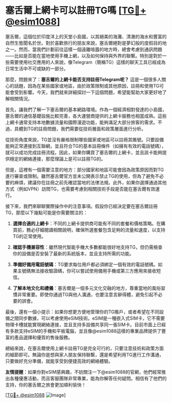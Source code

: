 # 塞舌爾上網卡可以註冊TG嗎 [[TG💪+ @esim1088](https://t.me/s/esim1088)]

塞舌爾，這個位於印度洋上的天堂小島國，以其絕美的海灘、清澈的海水和豐富的自然生態聞名於世。對於喜歡旅行的朋友來說，塞舌爾絕對是夢幻般的度假目的地之一。然而，當我們計劃前往這樣一個遠離喧囂的地方時，總會考慮到通訊問題——比如是否能在當地使用手機上網，以及如何保持與外界的聯繫。特別是對於一些需要使用社交應用的人來說，像Telegram（簡稱TG）這樣的聊天工具已經成為日常生活中不可或缺的一部分。

那麼，問題來了：**塞舌爾的上網卡能否支持註冊Telegram呢？** 這是一個很多人關心的話題，因為在某些國家或地區，由於政策限制或其他原因，註冊和使用TG可能會受到影響。今天，我們就來詳細探討一下這個問題，希望能幫助大家更好地了解相關情況。

首先，讓我們了解一下塞舌爾的基本網路環境。作為一個經濟相對發達的小島國，塞舌爾的通信基礎設施比較完善，各大運營商提供的上網卡服務也相當成熟。這些上網卡通常支持本地數據流量和國際漫遊功能，能夠滿足大部分旅客的需求。不過，具體到TG的註冊問題，我們需要從技術層面和政策層面進行分析。

從技術角度來說，TG並沒有嚴格限制哪些國家或地區可以註冊其賬號。只要設備能夠正常連接到互聯網，並且符合TG的基本註冊條件（如擁有有效的電話號碼），就可以成功完成註冊流程。因此，如果你購買了塞舌爾的上網卡，並且該卡能夠提供穩定的網絡連接，那麼理論上是可以註冊TG的。

但是，這裡有一個需要注意的地方：部分國家和地區可能會因為政策原因而對TG進行審查或限制。雖然塞舌爾官方並未公開表示禁止TG的使用，但為了避免不必要的麻煩，建議你在註冊之前先確認當地的法律法規。此外，如果你選擇通過其他方式（例如VPN）訪問TG，也需要考慮到相關技術手段是否能在塞舌爾有效運行。

接下來，我們來聊聊實際操作中的注意事項。假設你已經決定要在塞舌爾註冊TG，那麼以下幾點可能是你需要關注的：

1. **選擇合適的上網卡**：不同的上網卡提供商可能有不同的套餐和價格策略。在購買前，務必仔細閱讀相關說明，確保所選套餐包含足夠的流量和速度，以支持TG的正常使用。
   
2. **確認手機兼容性**：雖然現代智能手機大多數都能很好地支持TG，但仍需檢查你的設備是否安裝了最新的系統版本，並且支持所需的功能。

3. **準備好備用電話號碼**：TG要求每位用戶都必須綁定一個有效的電話號碼。如果主號碼無法接收驗證碼，你可以嘗試使用備用手機或第三方應用來接收短信。

4. **了解本地文化和禮儀**：塞舌爾是一個多元文化交融的地方，尊重當地的風俗習慣非常重要。即使你通過TG與他人溝通，也要注意言辭得體，避免引起不必要的誤會。

最後，還有一個小提示：如果你想更方便地管理你的TG賬戶，或者希望在不同設備之間同步數據，可以考慮使用eSIM技術。eSIM是一種嵌入式SIM卡，它不需要物理卡槽就能實現網絡連接，並且支持多設備共享同一張SIM卡。目前市面上已經有多款支持eSIM的手機和平板電腦，並且像@esim1088這樣的專業品牌提供了豐富的產品選擇和優質的售後服務。

總結來說，在塞舌爾使用上網卡註冊TG是完全可行的，只要注意技術和政策方面的細節即可。無論你是想與家人朋友保持聯繫，還是希望利用TG進行工作溝通，只要做好充分準備，就能享受到便捷高效的網絡體驗。

**友情提醒**：如果你對eSIM感興趣，不妨關注一下@esim1088的官網，他們經常推出各種優惠活動，而且客服團隊非常專業，能為你解答任何疑問。相信有了他們的支持，你的塞舌爾之旅會更加順利愉快！

[[TG💪+ @esim1088](https://t.me/s/esim1088) ![Image](https://i.postimg.cc/4NQfJmqS/Snipaste-2025-05-13-00-14-12.png)]